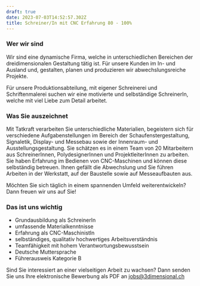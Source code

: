 ```yaml
---
draft: true
date: 2023-07-03T14:52:57.302Z
title: Schreiner/In mit CNC Erfahrung 80 - 100%
---
```

### Wer wir sind

Wir sind eine dynamische Firma, welche in unterschiedlichen Bereichen der dreidimensionalen 
Gestaltung tätig ist. Für unsere Kunden im In- und Ausland und, gestalten, planen und produzieren wir abwechslungsreiche Projekte. 

Für unsere Produktionsabteilung, mit eigener Schreinerei und Schriftenmalerei suchen wir eine motivierte und selbständige SchreinerIn, welche mit viel Liebe zum Detail arbeitet.

### Was Sie auszeichnet

Mit Tatkraft verarbeiten Sie unterschiedliche Materialien, begeistern sich für verschiedene Aufgabenstellungen im Bereich der Schaufenstergestaltung, Signaletik, Display- und Messebau sowie der Innenraum- und Ausstellungsgestaltung. Sie schätzen es in einem Team von 20 Mitarbeitern aus SchreinerInnen, PolydesignerInnen und ProjektleiterInnen zu arbeiten. Sie haben Erfahrung im Bedienen von CNC-Maschinen und können diese selbständig betreuen. Ihnen gefällt die Abwechslung und Sie führen Arbeiten in der Werkstatt, auf der Baustelle sowie auf Messeaufbauten aus. 

Möchten Sie sich täglich in einem spannenden Umfeld weiterentwickeln? Dann freuen wir uns auf Sie!

### Das ist uns wichtig

* Grundausbildung als SchreinerIn
* umfassende Materialkenntnisse
* Erfahrung als CNC-MaschinistIn
* selbständiges, qualitativ hochwertiges Arbeitsverständnis
* Teamfähigkeit mit hohem Verantwortungsbewusstsein
* Deutsche Muttersprache
* Führerausweis Kategorie B

Sind Sie interessiert an einer vielseitigen Arbeit zu wachsen? Dann senden Sie uns Ihre elektronische Bewerbung als PDF an [jobs@3dimensional.ch](mailto:jobs@3dimensional.ch)